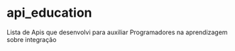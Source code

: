 # api_education
Lista de Apis que desenvolvi para auxiliar Programadores na aprendizagem sobre integração
